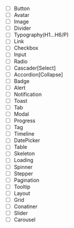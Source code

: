  - [ ] Button
 - [ ] Avatar
 - [ ] Image
 - [ ] Divider
 - [ ] Typography(H1...H6/P)
 - [ ] Link
 - [ ] Checkbox
 - [ ] Input
 - [ ] Radio
 - [ ] Cascader[Select]
 - [ ] Accordion[Collapse]
 - [ ] Badge 
 - [ ] Alert
 - [ ] Notification 
 - [ ] Toast 
 - [ ] Tab 
 - [ ] Modal 
 - [ ] Progress 
 - [ ] Tag 
 - [ ] Timeline 
 - [ ] DatePicker 
 - [ ] Table
 - [ ] Skeleton
 - [ ] Loading 
 - [ ] Spinner 
 - [ ] Stepper
 - [ ] Pagination
 - [ ] Tooltip 
 - [ ] Layout 
 - [ ] Grid
 - [ ] Conatiner 
 - [ ] Slider 
 - [ ] Carousel
